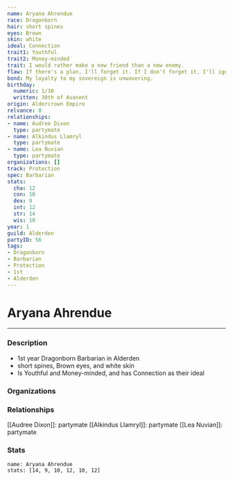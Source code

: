 ```yaml
---
name: Aryana Ahrendue
race: Dragonborn
hair: short spines
eyes: Brown
skin: white
ideal: Connection
trait1: Youthful
trait2: Money-minded
trait: I would rather make a new friend than a new enemy.
flaw: If there's a plan, I'll forget it. If I don't forget it, I'll ignore it.
bond: My loyalty to my sovereign is unwavering.
birthday:
  numeric: 1/30
  written: 30th of Avanent
origin: Aldercrown Empire
relvance: 0
relationships:
- name: Audree Dixon
  type: partymate
- name: Alkindus Llamryl
  type: partymate
- name: Lea Nuvian
  type: partymate
organizations: []
track: Protection
spec: Barbarian
stats:
  cha: 12
  con: 10
  dex: 9
  int: 12
  str: 14
  wis: 10
year: 1
guild: Alderden
partyID: 56
tags:
- Dragonborn
- Barbarian
- Protection
- 1st
- Alderden
---
```

# Aryana Ahrendue
---
### Description
- 1st year Dragonborn Barbarian in Alderden
- short spines, Brown eyes, and white skin
- Is Youthful and Money-minded, and has Connection as their ideal

### Organizations
### Relationships
[[Audree Dixon]]: partymate
[[Alkindus Llamryl]]: partymate
[[Lea Nuvian]]: partymate
### Stats
```statblock
name: Aryana Ahrendue
stats: [14, 9, 10, 12, 10, 12]
```